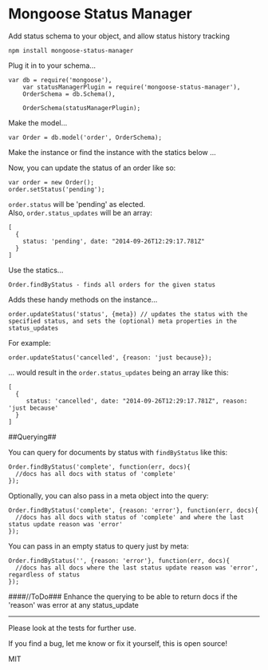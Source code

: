 # Mongoose Status Manager #

Add status schema to your object, and allow status history tracking

    npm install mongoose-status-manager

Plug it in to your schema...

    var db = require('mongoose'),
        var statusManagerPlugin = require('mongoose-status-manager'),
        OrderSchema = db.Schema(),

        OrderSchema(statusManagerPlugin);

Make the model...

    var Order = db.model('order', OrderSchema);

Make the instance or find the instance with the statics below ...

Now, you can update the status of an order like so:

    var order = new Order();
    order.setStatus('pending');


`order.status` will be 'pending' as elected.  
Also, `order.status_updates` will be an array:

    [
      {
        status: 'pending', date: "2014-09-26T12:29:17.781Z"
      }
    ]

Use the statics...

    Order.findByStatus - finds all orders for the given status

Adds these handy methods on the instance...

    order.updateStatus('status', {meta}) // updates the status with the specified status, and sets the (optional) meta properties in the status_updates

For example:  

    order.updateStatus('cancelled', {reason: 'just because});

... would result in the `order.status_updates` being an array like this:

    [
      {
         status: 'cancelled', date: "2014-09-26T12:29:17.781Z", reason: 'just because'
      }
    ]

##Querying##  

You can query for documents by status with `findByStatus` like this:

    Order.findByStatus('complete', function(err, docs){ 
      //docs has all docs with status of 'complete'
    });

Optionally, you can also pass in a meta object into the query:

    Order.findByStatus('complete', {reason: 'error'}, function(err, docs){ 
      //docs has all docs with status of 'complete' and where the last status update reason was 'error'
    });

You can pass in an empty status to query just by meta:

    Order.findByStatus('', {reason: 'error'}, function(err, docs){ 
      //docs has all docs where the last status update reason was 'error', regardless of status
    });

####//ToDo###
Enhance the querying to be able to return docs if the 'reason' was error at any status_update

---

Please look at the tests for further use.  

If you find a bug, let me know or fix it yourself, this is open source!

MIT